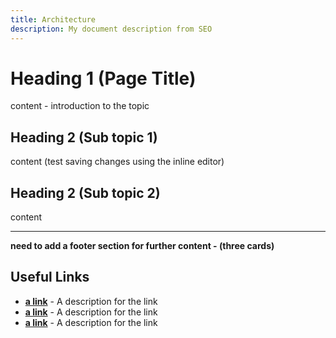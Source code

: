 ```yaml
---
title: Architecture
description: My document description from SEO
---
```


# Heading 1 (Page Title)

content - introduction to the topic

## Heading 2 (Sub topic 1)

content (test saving changes using the inline editor)

## Heading 2 (Sub topic 2)

content

***

**need to add a footer section for further content - (three cards)**

## Useful Links

*   [**a link**](https://linkgoes.here/) - A description for the link
*   [**a link**](https://linkgoes.here/) - A description for the link
*   [**a link**](https://linkgoes.here/) - A description for the link
